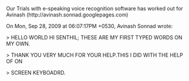 <html><body><p>Our Trials with e-speaking voice recognition software has worked out for Avinash (http://avinash.sonnad.googlepages.com)



On Mon, Sep 28, 2009 at 06:07:17PM +0530, Avinash Sonnad wrote:

&gt; HELLO WORLD HI SENTHIL; THESE ARE MY FIRST TYPED WORDS ON MY OWN.

&gt; THANK YOU VERY MUCH FOR YOUR HELP.THIS I DID WITH THE HELP OF ON

&gt; SCREEN KEYBOADRD.</p></body></html>